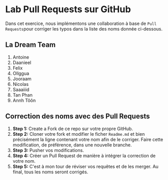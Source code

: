 # Lab Pull Requests sur GitHub

Dans cet exercice, nous implémentons une collaboration à base de `Pull Requests`pour corriger les typos dans la liste des noms donnée ci-dessous. 

## La Dream Team 
1. Antoine
2. Daanieel
3. Felix
4. Ollggua
5. Jooraam 
6. Nicolas
7. Saaaiiid
8. Tan Phan
9. Annh Tôôn
## Correction des noms avec des Pull Requests

1. **Step 1:** Create a Fork de ce repo sur votre propre GitHub.
2. **Step 2:** Cloner votre fork et modifier le ficher `Readme.md` et bien précisément la ligne contenant votre nom afin de le corriger. Faire cette modification, de préférence, dans une nouvelle branche.
3. **Step 3:** Pusher vos modifications.
4. **Step 4:** Créer un Pull Request de manière à intégrer la correction de votre nom.
5. **Step 5:** C'est à mon tour de réviser vos requêtes et de les merger. Au final, tous les noms seront corrigés.
